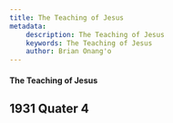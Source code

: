 ```yaml
---
title: The Teaching of Jesus
metadata:
    description: The Teaching of Jesus
    keywords: The Teaching of Jesus
    author: Brian Onang'o
---
```


#### The Teaching of Jesus

## 1931 Quater 4
